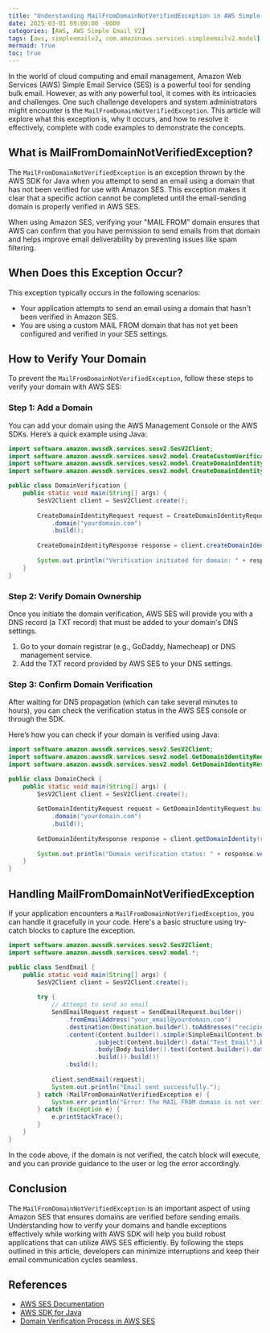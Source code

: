 ```yaml
---
title: "Understanding MailFromDomainNotVerifiedException in AWS Simple Email V2"
date: 2025-03-01 09:00:00 -0000
categories: [AWS, AWS Simple Email V2]
tags: [aws, simpleemailv2, com.amazonaws.services.simpleemailv2.model]
mermaid: true
toc: true
---
```



In the world of cloud computing and email management, Amazon Web Services (AWS) Simple Email Service (SES) is a powerful tool for sending bulk email. However, as with any powerful tool, it comes with its intricacies and challenges. One such challenge developers and system administrators might encounter is the `MailFromDomainNotVerifiedException`. This article will explore what this exception is, why it occurs, and how to resolve it effectively, complete with code examples to demonstrate the concepts.

## What is MailFromDomainNotVerifiedException?

The `MailFromDomainNotVerifiedException` is an exception thrown by the AWS SDK for Java when you attempt to send an email using a domain that has not been verified for use with Amazon SES. This exception makes it clear that a specific action cannot be completed until the email-sending domain is properly verified in AWS SES.

When using Amazon SES, verifying your "MAIL FROM" domain ensures that AWS can confirm that you have permission to send emails from that domain and helps improve email deliverability by preventing issues like spam filtering.

## When Does this Exception Occur?

This exception typically occurs in the following scenarios:

- Your application attempts to send an email using a domain that hasn't been verified in Amazon SES.
- You are using a custom MAIL FROM domain that has not yet been configured and verified in your SES settings.

## How to Verify Your Domain

To prevent the `MailFromDomainNotVerifiedException`, follow these steps to verify your domain with AWS SES:

### Step 1: Add a Domain

You can add your domain using the AWS Management Console or the AWS SDKs. Here’s a quick example using Java:

```java
import software.amazon.awssdk.services.sesv2.SesV2Client;
import software.amazon.awssdk.services.sesv2.model.CreateCustomVerificationEmailTemplateRequest;
import software.amazon.awssdk.services.sesv2.model.CreateDomainIdentityRequest;
import software.amazon.awssdk.services.sesv2.model.CreateDomainIdentityResponse;

public class DomainVerification {
    public static void main(String[] args) {
        SesV2Client client = SesV2Client.create();
        
        CreateDomainIdentityRequest request = CreateDomainIdentityRequest.builder()
            .domain("yourdomain.com")
            .build();
        
        CreateDomainIdentityResponse response = client.createDomainIdentity(request);
        
        System.out.println("Verification initiated for domain: " + response.domain().orElse("No domain specified"));
    }
}
```

### Step 2: Verify Domain Ownership

Once you initiate the domain verification, AWS SES will provide you with a DNS record (a TXT record) that must be added to your domain's DNS settings.

1. Go to your domain registrar (e.g., GoDaddy, Namecheap) or DNS management service.
2. Add the TXT record provided by AWS SES to your DNS settings.

### Step 3: Confirm Domain Verification

After waiting for DNS propagation (which can take several minutes to hours), you can check the verification status in the AWS SES console or through the SDK.

Here’s how you can check if your domain is verified using Java:

```java
import software.amazon.awssdk.services.sesv2.SesV2Client;
import software.amazon.awssdk.services.sesv2.model.GetDomainIdentityRequest;
import software.amazon.awssdk.services.sesv2.model.GetDomainIdentityResponse;

public class DomainCheck {
    public static void main(String[] args) {
        SesV2Client client = SesV2Client.create();
        
        GetDomainIdentityRequest request = GetDomainIdentityRequest.builder()
            .domain("yourdomain.com")
            .build();
        
        GetDomainIdentityResponse response = client.getDomainIdentity(request);
        
        System.out.println("Domain verification status: " + response.verificationStatus());
    }
}
```

## Handling MailFromDomainNotVerifiedException

If your application encounters a `MailFromDomainNotVerifiedException`, you can handle it gracefully in your code. Here's a basic structure using try-catch blocks to capture the exception.

```java
import software.amazon.awssdk.services.sesv2.SesV2Client;
import software.amazon.awssdk.services.sesv2.model.*;

public class SendEmail {
    public static void main(String[] args) {
        SesV2Client client = SesV2Client.create();
        
        try {
            // Attempt to send an email
            SendEmailRequest request = SendEmailRequest.builder()
                .fromEmailAddress("your_email@yourdomain.com")
                .destination(Destination.builder().toAddresses("recipient@example.com").build())
                .content(Content.builder().simple(SimpleEmailContent.builder()
                        .subject(Content.builder().data("Test Email").build())
                        .body(Body.builder().text(Content.builder().data("Hello World").build()).build())
                        .build()).build())
                .build();
            
            client.sendEmail(request);
            System.out.println("Email sent successfully.");
        } catch (MailFromDomainNotVerifiedException e) {
            System.err.println("Error: The MAIL FROM domain is not verified. Please verify the domain in the SES console.");
        } catch (Exception e) {
            e.printStackTrace();
        }
    }
}
```

In the code above, if the domain is not verified, the catch block will execute, and you can provide guidance to the user or log the error accordingly.

## Conclusion

The `MailFromDomainNotVerifiedException` is an important aspect of using Amazon SES that ensures domains are verified before sending emails. Understanding how to verify your domains and handle exceptions effectively while working with AWS SDK will help you build robust applications that can utilize AWS SES efficiently. By following the steps outlined in this article, developers can minimize interruptions and keep their email communication cycles seamless.

## References

- [AWS SES Documentation](https://docs.aws.amazon.com/ses/latest/DeveloperGuide/Welcome.html)
- [AWS SDK for Java](https://aws.amazon.com/sdk-for-java/)
- [Domain Verification Process in AWS SES](https://docs.aws.amazon.com/ses/latest/DeveloperGuide/verify-domains.html)